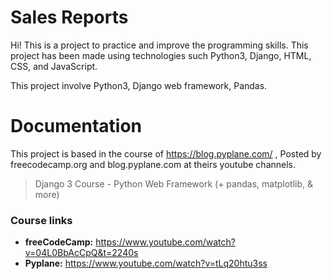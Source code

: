 # Sales Reports

Hi! This is a project to practice and improve the programming skills. This project has been made using technologies such Python3, Django, HTML, CSS, and JavaScript.

This project involve Python3, Django web framework, Pandas.

# Documentation

This project is based in the course of https://blog.pyplane.com/ , Posted by freecodecamp.org and blog.pyplane.com at theirs youtube channels. 
> Django 3 Course - Python Web Framework (+ pandas, matplotlib, & more)
### Course links
- **freeCodeCamp:** https://www.youtube.com/watch?v=04L0BbAcCpQ&t=2240s
- **Pyplane:** https://www.youtube.com/watch?v=tLq20htu3ss
